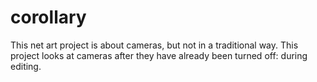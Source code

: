# corollary
This net art project is about cameras, but not in a traditional way. This project looks at cameras after they have already been turned off: during editing.
